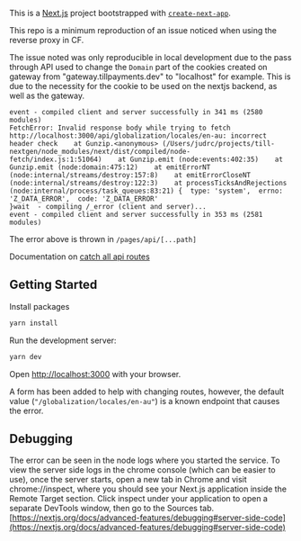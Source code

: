 This is a [Next.js](https://nextjs.org/) project bootstrapped with [`create-next-app`](https://github.com/vercel/next.js/tree/canary/packages/create-next-app).

This repo is a minimum reproduction of an issue noticed when using the reverse proxy in CF. 

The issue noted was only reproducible in local development due to the pass through API used to change the `Domain` part of the cookies created on gateway from "gateway.tillpayments.dev" to "localhost" for example. This is due to the necessity for the cookie to be used on the nextjs backend, as well as the gateway.

```
event - compiled client and server successfully in 341 ms (2580 modules)
FetchError: Invalid response body while trying to fetch http://localhost:3000/api/globalization/locales/en-au: incorrect header check    at Gunzip.<anonymous> (/Users/judrc/projects/till-nextgen/node_modules/next/dist/compiled/node-fetch/index.js:1:51064)    at Gunzip.emit (node:events:402:35)    at Gunzip.emit (node:domain:475:12)    at emitErrorNT (node:internal/streams/destroy:157:8)    at emitErrorCloseNT (node:internal/streams/destroy:122:3)    at processTicksAndRejections (node:internal/process/task_queues:83:21) {  type: 'system',  errno: 'Z_DATA_ERROR',  code: 'Z_DATA_ERROR'
}wait  - compiling /_error (client and server)...
event - compiled client and server successfully in 353 ms (2581 modules)
```

The error above is thrown in `/pages/api/[...path]`

Documentation on [catch all api routes](https://nextjs.org/docs/api-routes/dynamic-api-routes#catch-all-api-routes)



## Getting Started

Install packages

```bash
yarn install
```

Run the development server:

```bash
yarn dev
```

Open [http://localhost:3000](http://localhost:3000) with your browser.

A form has been added to help with changing routes, however, the default value (`"/globalization/locales/en-au"`) is a known endpoint that causes the error.

## Debugging

The error can be seen in the node logs where you started the service.
To view the server side logs in the chrome console (which can be easier to use),
once the server starts, open a new tab in Chrome and visit chrome://inspect, where you should see your Next.js application inside the Remote Target section. Click inspect under your application to open a separate DevTools window, then go to the Sources tab.
[https://nextjs.org/docs/advanced-features/debugging#server-side-code](https://nextjs.org/docs/advanced-features/debugging#server-side-code)
